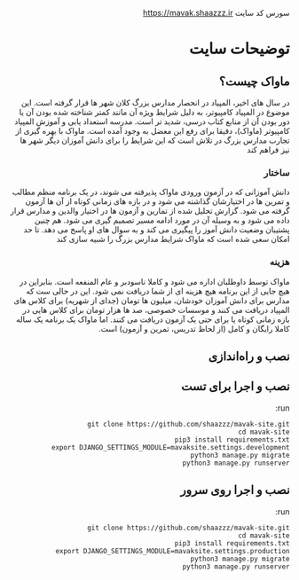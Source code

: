 <div align="right" style="direction:rtl;text-align:right;">

سورس کد سایت 
https://mavak.shaazzz.ir

# توضیحات سایت 

## ماواک چیست؟
در سال های اخیر، المپیاد در انحصار مدارس بزرگ کلان شهر ها قرار گرفته است. این موضوع در المپیاد کامپیوتر، به دلیل شرایط ویژه آن مانند کمتر شناخته شده بودن آن یا دور بودن آن از منابع کتاب درسی، شدید تر است. مدرسه استعداد یابی و آموزش المپیاد کامپیوتر (ماواک)، دقیقا برای رفع این معضل به وجود آمده است. ماواک با بهره گیری از تجارب مدارس بزرگ در تلاش است که این شرایط را برای دانش آموزان دیگر شهر ها نیز فراهم کند


### ساختار

دانش آموزانی که در آزمون ورودی ماواک پذیرفته می شوند، در یک برنامه منظم مطالب و تمرین ها در اختیارشان گذاشته می شود و در بازه های زمانی کوتاه از آن ها آزمون گرفته می شود. گزارش تحلیل شده از تمارین و آزمون ها در اختیار والدین و مدارس قرار داده می شود و به وسیله آن در مورد ادامه مسیر تصمیم گیری می شود. هم چنین پشتیبان وضعیت دانش آموز را پیگیری می کند و به سوال های او پاسخ می دهد. تا حد امکان سعی شده است که ماواک شرایط مدارس بزرگ را شبیه سازی کند


### هزینه

ماواک توسط داوطلبان اداره می شود و کاملا ناسودبر و عام المنفعه است. بنابراین در هیچ جایی از این برنامه هیچ هزینه ای از شما دریافت نمی شود. این در حالی ست که مدارس برای دانش آموزان خودشان، میلیون ها تومان (جدای از شهریه) برای کلاس های المپیاد دریافت می کنند و موسسات خصوصی، صد ها هزار تومان برای کلاس هایی در بازه زمانی کوتاه یا برای حتی یک آزمون دریافت می کنند. اما ماواک یک برنامه یک ساله کاملا رایگان و کامل (از لحاظ تدریس، تمرین و آزمون) است.


## نصب و راه‌اندازی

## نصب و اجرا برای تست

run:
```
git clone https://github.com/shaazzz/mavak-site.git
cd mavak-site
pip3 install requirements.txt
export DJANGO_SETTINGS_MODULE=mavaksite.settings.development
python3 manage.py migrate
python3 manage.py runserver
```


## نصب و اجرا روی سرور

run:
```
git clone https://github.com/shaazzz/mavak-site.git
cd mavak-site
pip3 install requirements.txt
export DJANGO_SETTINGS_MODULE=mavaksite.settings.production
python3 manage.py migrate
python3 manage.py runserver
```
